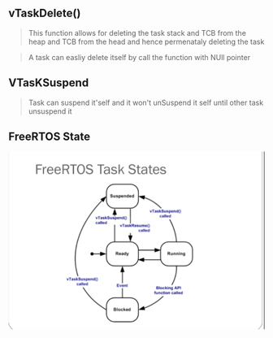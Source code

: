 ## vTaskDelete()

> This function allows for deleting the task stack and TCB from the heap and TCB from the head and hence permenataly deleting the task

> A task can easliy delete itself by call the function with NUll pointer


## VTasKSuspend 


> Task can suspend it'self  and it won't unSuspend it self until other task unsuspend it 



## FreeRTOS  State

![state](./images/task_state.png)


 